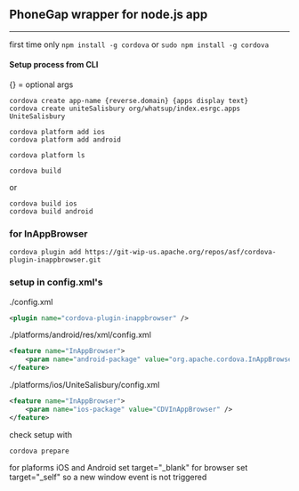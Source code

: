 ## PhoneGap wrapper for node.js app
---
first time only
```npm install -g cordova```
or
```sudo npm install -g cordova```
#### Setup process from CLI
{} = optional args

```
cordova create app-name {reverse.domain} {apps display text}
cordova create uniteSalisbury org/whatsup/index.esrgc.apps UniteSalisbury

cordova platform add ios
cordova platform add android

cordova platform ls

cordova build
```

or

```
cordova build ios
cordova build android
```

### for InAppBrowser
```
cordova plugin add https://git-wip-us.apache.org/repos/asf/cordova-plugin-inappbrowser.git
```

### setup in config.xml's
./config.xml
```xml
<plugin name="cordova-plugin-inappbrowser" />
```
./platforms/android/res/xml/config.xml
```xml
<feature name="InAppBrowser">
    <param name="android-package" value="org.apache.cordova.InAppBrowser" />
</feature>
```
./platforms/ios/UniteSalisbury/config.xml
```xml
<feature name="InAppBrowser">
    <param name="ios-package" value="CDVInAppBrowser" />
</feature>
```

check setup with
```
cordova prepare
```

for plaforms iOS and Android set target="_blank"
for browser set target="_self" so a new window event is not triggered

